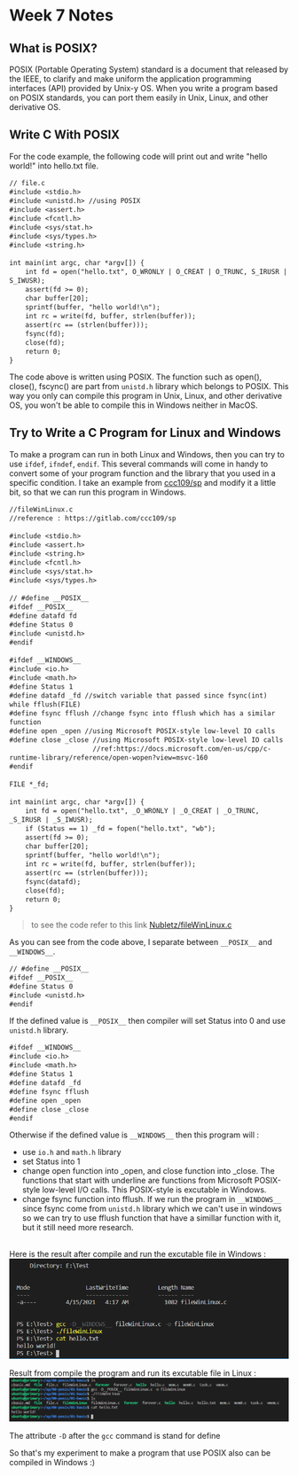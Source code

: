 # Week 7 Notes
## What is POSIX?
POSIX (Portable Operating System) standard is a  document that released by the IEEE, to clarify and make uniform the application programming interfaces (API) provided by Unix-y OS. When you write a program based on POSIX standards, you can port them easily in Unix, Linux, and other derivative OS.

## Write C With POSIX
For the code example, the following code will print out and write "hello world!" into hello.txt file.
```
// file.c
#include <stdio.h>
#include <unistd.h> //using POSIX
#include <assert.h>
#include <fcntl.h>
#include <sys/stat.h>
#include <sys/types.h>
#include <string.h>

int main(int argc, char *argv[]) {
    int fd = open("hello.txt", O_WRONLY | O_CREAT | O_TRUNC, S_IRUSR | S_IWUSR);
    assert(fd >= 0);
    char buffer[20];
    sprintf(buffer, "hello world!\n");
    int rc = write(fd, buffer, strlen(buffer));
    assert(rc == (strlen(buffer)));
    fsync(fd);
    close(fd);
    return 0;
}
```
The code above is written using POSIX. The function such as open(), close(), fscync() are part from `unistd.h` library which belongs to POSIX. This way you only can compile this program in Unix, Linux, and other derivative OS, you won't be able to compile this in Windows neither in MacOS.

## Try to Write a C Program for Linux and Windows
To make a program can run in both Linux and Windows, then you can try to use `ifdef`, `ifndef`, `endif`. This several commands will come in handy to convert some of your program function and the library that you used in a specific condition. I take an example from [ccc109/sp](https://gitlab.com/ccc109/sp/-/blob/master/08-posix/01-basic/fileWinLinux.c) and modify it a little bit, so that we can run this program in Windows.

```
//fileWinLinux.c
//reference : https://gitlab.com/ccc109/sp

#include <stdio.h>
#include <assert.h>
#include <string.h>
#include <fcntl.h>
#include <sys/stat.h>
#include <sys/types.h>

// #define __POSIX__
#ifdef __POSIX__
#define datafd fd
#define Status 0
#include <unistd.h>
#endif

#ifdef __WINDOWS__
#include <io.h>
#include <math.h>
#define Status 1
#define datafd _fd //switch variable that passed since fsync(int) while fflush(FILE)
#define fsync fflush //change fsync into fflush which has a similar function
#define open _open //using Microsoft POSIX-style low-level IO calls
#define close _close //using Microsoft POSIX-style low-level IO calls
                     //ref:https://docs.microsoft.com/en-us/cpp/c-runtime-library/reference/open-wopen?view=msvc-160
#endif

FILE *_fd;

int main(int argc, char *argv[]) {
    int fd = open("hello.txt", _O_WRONLY | _O_CREAT | _O_TRUNC, _S_IRUSR | _S_IWUSR);
    if (Status == 1) _fd = fopen("hello.txt", "wb");
    assert(fd >= 0);
    char buffer[20];
    sprintf(buffer, "hello world!\n");
    int rc = write(fd, buffer, strlen(buffer));
    assert(rc == (strlen(buffer)));
    fsync(datafd);
    close(fd);
    return 0;
}
```
> to see the code refer to this link [Nubletz/fileWinLinux.c](https://github.com/NubletZ/sp109b/my%20C%20code/fileWinLinux.c)

As you can see from the code above, I separate between `__POSIX__` and `__WINDOWS__`.

```
// #define __POSIX__
#ifdef __POSIX__
#define Status 0
#include <unistd.h>
#endif
```
If the defined value is `__POSIX__` then compiler will set Status into 0 and use `unistd.h` library.
```
#ifdef __WINDOWS__
#include <io.h>
#include <math.h>
#define Status 1
#define datafd _fd 
#define fsync fflush 
#define open _open 
#define close _close 
#endif
```
Otherwise if the defined value is `__WINDOWS__` then this program will :
* use `io.h` and `math.h` library
* set Status into 1
* change open function into _open, and close function into _close. The functions that start with underline are functions from Microsoft POSIX-style low-level I/O calls. This POSIX-style is excutable in Windows.
* change fsync function into fflush. If we run the program in `__WINDOWS__` since fsync come from `unistd.h` library which we can't use in windows so we can try to use fflush function that have a simillar function with it, but it still need more research.

<br>
Here is the result after compile and run the excutable file in Windows :
<img src="winFileC.PNG" alt="for code 1" title="for code 1" width="550" />

<br>

Result from compile the program and run its excutable file in Linux :
<img src="linFileC.PNG" alt="for code 1" title="for code 1" width="900" />

The attribute `-D` after the `gcc` command is stand for define

So that's my experiment to make a program that use POSIX also can be compiled in Windows :)